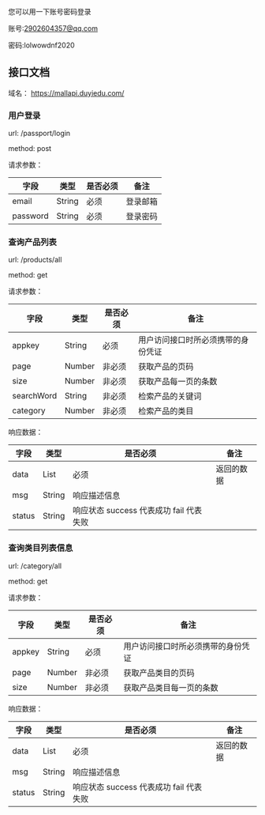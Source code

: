 您可以用一下账号密码登录

账号:2902604357@qq.com	

密码:lolwowdnf2020



## 接口文档

域名： https://mallapi.duyiedu.com/

### 用户登录

url: /passport/login

method: post

请求参数：

| 字段     | 类型   | 是否必须 | 备注     |
| -------- | ------ | -------- | -------- |
| email    | String | 必须     | 登录邮箱 |
| password | String | 必须     | 登录密码 |

### 查询产品列表

url: /products/all

method: get

请求参数：

| 字段       | 类型   | 是否必须 | 备注                               |
| ---------- | ------ | -------- | ---------------------------------- |
| appkey     | String | 必须     | 用户访问接口时所必须携带的身份凭证 |
| page       | Number | 非必须   | 获取产品的页码                     |
| size       | Number | 非必须   | 获取产品每一页的条数               |
| searchWord | String | 非必须   | 检索产品的关键词                   |
| category   | Number | 非必须   | 检索产品的类目                     |

响应数据：

| 字段   | 类型   | 是否必须                                | 备注       |
| ------ | ------ | --------------------------------------- | ---------- |
| data   | List   | 必须                                    | 返回的数据 |
| msg    | String | 响应描述信息                            |            |
| status | String | 响应状态 success 代表成功 fail 代表失败 |            |

### 查询类目列表信息

url: /category/all

method: get

请求参数：

| 字段   | 类型   | 是否必须 | 备注                               |
| ------ | ------ | -------- | ---------------------------------- |
| appkey | String | 必须     | 用户访问接口时所必须携带的身份凭证 |
| page   | Number | 非必须   | 获取产品类目的页码                 |
| size   | Number | 非必须   | 获取产品类目每一页的条数           |

响应数据：



| 字段   | 类型   | 是否必须                                | 备注       |
| ------ | ------ | --------------------------------------- | ---------- |
| data   | List   | 必须                                    | 返回的数据 |
| msg    | String | 响应描述信息                            |            |
| status | String | 响应状态 success 代表成功 fail 代表失败 |            |